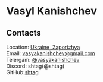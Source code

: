 # Vasyl Kanishchev
## Contacts
Location: [Ukraine, Zaporizhya](https://www.google.com/maps/place/%D0%97%D0%B0%D0%BF%D0%BE%D1%80%D0%BE%D0%B6%D1%8C%D0%B5,+%D0%97%D0%B0%D0%BF%D0%BE%D1%80%D0%BE%D0%B6%D1%81%D0%BA%D0%B0%D1%8F+%D0%BE%D0%B1%D0%BB%D0%B0%D1%81%D1%82%D1%8C,+69000/data=!4m2!3m1!1s0x40dc673dfa85bb03:0x7e675cd9074d3f4a?sa=X&ved=2ahUKEwi_tfzwtpj3AhVnlosKHVUKAVoQ8gF6BAgVEAE)<br/>
Email: vasyakanishchev@gmail.com<br/>
Telergam: [@vasyakanishchev](https://t.me/vasyakanishchev)<br/>
Discord: shtag(@shtag)<br/>
GitHub:[shtag](https://github.com/shtag)